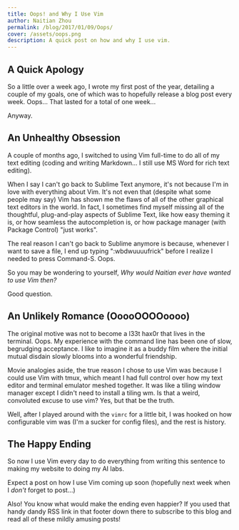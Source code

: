 ```yaml
---
title: Oops! and Why I Use Vim
author: Naitian Zhou
permalink: /blog/2017/01/09/Oops/
cover: /assets/oops.png
description: A quick post on how and why I use vim.
---
```

## A Quick Apology
So a little over a week ago, I wrote my first post of the year, detailing a
couple of my goals, one of which was to hopefully release a blog post every
week. Oops... That lasted for a total of one week...

Anyway.

## An Unhealthy Obsession
A couple of months ago, I switched to using Vim full-time to do all of my text
editing (coding and writing Markdown... I still use MS Word for rich text
editing). 

When I say I can't go back to Sublime Text anymore, it's not because I'm in love
with everything about Vim. It's not even that (despite what some people may say)
Vim has shown me the flaws of all of the other graphical text editors in the
world. In fact, I sometimes find myself missing all of the thoughtful,
plug-and-play aspects of Sublime Text, like how easy theming it is, or how
seamless the autocompletion is, or how package manager (with Package Control)
"just works".

The real reason I can't go back to Sublime anymore is because, whenever I want
to save a file, I end up typing ":wbdwuuuufrick" before I realize I needed to
press Command-S. Oops.

So you may be wondering to yourself, *Why would Naitian ever have wanted to use
Vim then?*

Good question.

## An Unlikely Romance (OoooOOOOoooo)
The original motive was not to become a l33t hax0r that lives in the terminal.
Oops. My experience with the command line has been one of slow, begrudging
acceptance. I like to imagine it as a buddy film where the initial mutual
disdain slowly blooms into a wonderful friendship.

Movie analogies aside, the true reason I chose to use Vim was because I could
use Vim with tmux, which meant I had full control over how my text editor and
terminal emulator meshed together. It was like a tiling window manager except I
didn't need to install a tiling wm. Is that a weird, convoluted excuse to use
vim? Yes, but that be the truth.

Well, after I played around with the `vimrc` for a little bit, I was hooked on
how configurable vim was (I'm a sucker for config files), and the rest is
history.

## The Happy Ending
So now I use Vim every day to do everything from writing this sentence to
making my website to doing my AI labs.

Expect a post on how I use Vim coming up soon (hopefully next week when I
*don't* forget to post...)

Also! You know what would make the ending even happier? If you used that handy
dandy RSS link in that footer down there to subscribe to this blog and read all
of these mildly amusing posts!
